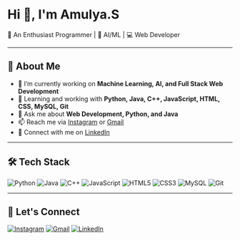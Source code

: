 # Hi 👋, I'm Amulya.S

🚀 An Enthusiast Programmer | 🌱 AI/ML | 💻 Web Developer

---

## 🔖 About Me

- 🔭 I’m currently working on **Machine Learning, AI, and Full Stack Web Development**
- 🌱 Learning and working with **Python, Java, C++, JavaScript, HTML, CSS, MySQL, Git**
- 💬 Ask me about **Web Development, Python, and Java**
- 📫 Reach me via [Instagram](https://instagram.com/amulya.s_07/) or [Gmail](mailto:amulyasomashekar64@gmail.com)
- 🔗 Connect with me on [LinkedIn](https://www.linkedin.com/in/amulya04/)

---

## 🛠️ Tech Stack

![Python](https://img.shields.io/badge/Python-blue?style=flat&logo=python)
![Java](https://img.shields.io/badge/Java-red?style=flat&logo=java)
![C++](https://img.shields.io/badge/C++-00599C?style=flat&logo=cplusplus)
![JavaScript](https://img.shields.io/badge/Javascript-yellow?style=flat&logo=javascript)
![HTML5](https://img.shields.io/badge/HTML5-orange?style=flat&logo=html5)
![CSS3](https://img.shields.io/badge/CSS3-blue?style=flat&logo=css3)
![MySQL](https://img.shields.io/badge/MySQL-blue?style=flat&logo=mysql)
![Git](https://img.shields.io/badge/Git-orange?style=flat&logo=git)

---

## 🔗 Let's Connect

[![Instagram](https://img.shields.io/badge/Instagram-E4405F?style=flat&logo=instagram&logoColor=white)](https://instagram.com/amulya.s_07/)
[![Gmail](https://img.shields.io/badge/Gmail-D14836?style=flat&logo=gmail&logoColor=white)](mailto:amulyasomashekar64@gmail.com)
[![LinkedIn](https://img.shields.io/badge/LinkedIn-0A66C2?style=flat&logo=linkedin&logoColor=white)](https://www.linkedin.com/in/amulya04/)
